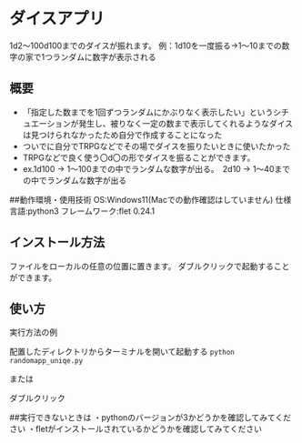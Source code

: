 # ダイスアプリ
1d2～100d100までのダイスが振れます。
例：1d10を一度振る->1～10までの数字の家で1つランダムに数字が表示される

## 概要

- 「指定した数までを1回ずつランダムにかぶりなく表示したい」というシチュエーションが発生し、被りなく一定の数まで表示してくれるようなダイスは見つけられなかったため自分で作成することになった
- ついでに自分でTRPGなどでその場でダイスを振りたいときに使いたかった
- TRPGなどで良く使う〇d〇の形でダイスを振ることができます。
- ex.1d100 → 1～100までの中でランダムな数字が出る。　2d10 → 1～40までの中でランダムな数字が出る

##動作環境・使用技術
OS:Windows11(Macでの動作確認はしていません)
仕様言語:python3
フレームワーク:flet 0.24.1

## インストール方法

ファイルをローカルの任意の位置に置きます。
ダブルクリックで起動することができます。

## 使い方

実行方法の例

配置したディレクトリからターミナルを開いて起動する
```python randomapp_uniqe.py```

または

ダブルクリック

##実行できないときは
・pythonのバージョンが3かどうかを確認してみてください
・fletがインストールされているかどうかを確認してみてください
